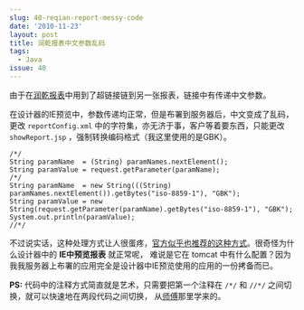 ```yaml
---
slug: 40-reqian-report-messy-code
date: '2010-11-23'
layout: post
title: 润乾报表中文参数乱码
tags:
  - Java
issue: 40
---
```


由于在[润乾报表][1]中用到了超链接链到另一张报表，链接中有传递中文参数。

在设计器的IE预览中，参数传递均正常，但是布署到服务器后，中文变成了乱码，更改 `reportConfig.xml` 中的字符集，亦无济于事，客户等着要东西，只能更改`showReport.jsp` ，强制转换编码格式（我这里使用的是GBK）。

    /*/
    String paramName  = (String) paramNames.nextElement();
    String paramValue = request.getParameter(paramName);
    /*/
    String paramName  = new String(((String) paramNames.nextElement()).getBytes("iso-8859-1"), "GBK");
    String paramValue = new String(request.getParameter(paramName).getBytes("iso-8859-1"), "GBK");
    System.out.println(paramValue);
    //*/

不过说实话，这种处理方式让人很蛋疼，[官方似乎也推荐的这种方式][1]。很奇怪为什么设计器中的 **IE中预览报表** 就正常呢，
难说是它在 tomcat 中有什么配置？因为我我服务器上布署的应用完全是设计器中IE预览使用的应用的一份拷备而已。

**PS:** 代码中的注释方式简直就是艺术，只需要把第一个注释在 `/*/` 和 `//*/` 之间切换，就可以快速地在两段代码之间切换，
从[师傅][3]那里学来的。

[1]: http://www.runqian.com.cn
[2]: http://www.runqian.com.cn/archives/28.html "润乾报表参数传入时产生中文乱码 - 润乾报表知识库"
[3]: http://hexun.com/okhaoba/default.html "Java Study @okhaoba"

